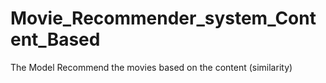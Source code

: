 # Movie_Recommender_system_Content_Based
The Model Recommend the movies based on the content (similarity)
